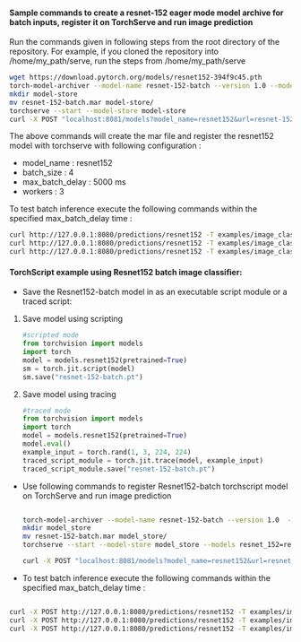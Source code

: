 #### Sample commands to create a resnet-152 eager mode model archive for batch inputs, register it on TorchServe and run image prediction
Run the commands given in following steps from the root directory of the repository. For example, if you cloned the repository into /home/my_path/serve, run the steps from /home/my_path/serve

```bash
wget https://download.pytorch.org/models/resnet152-394f9c45.pth
torch-model-archiver --model-name resnet-152-batch --version 1.0 --model-file examples/image_classifier/resnet_152_batch/model.py --serialized-file resnet152-394f9c45.pth --handler image_classifier --extra-files examples/image_classifier/index_to_name.json
mkdir model-store
mv resnet-152-batch.mar model-store/
torchserve --start --model-store model-store
curl -X POST "localhost:8081/models?model_name=resnet152&url=resnet-152-batch.mar&batch_size=4&max_batch_delay=5000&initial_workers=3&synchronous=true"
```

The above commands will create the mar file and register the resnet152 model with torchserve with following configuration :

 - model_name : resnet152
 - batch_size : 4
 - max_batch_delay : 5000 ms
 - workers : 3

To test batch inference execute the following commands within the specified max_batch_delay time :

```bash
curl http://127.0.0.1:8080/predictions/resnet152 -T examples/image_classifier/resnet_152_batch/images/croco.jpg &
curl http://127.0.0.1:8080/predictions/resnet152 -T examples/image_classifier/resnet_152_batch/images/dog.jpg &
curl http://127.0.0.1:8080/predictions/resnet152 -T examples/image_classifier/resnet_152_batch/images/kitten.jpg &
```

#### TorchScript example using Resnet152 batch image classifier:

* Save the Resnet152-batch model in as an executable script module or a traced script:

1. Save model using scripting
   ```python
   #scripted mode
   from torchvision import models
   import torch
   model = models.resnet152(pretrained=True)
   sm = torch.jit.script(model)
   sm.save("resnet-152-batch.pt")
   ```

2. Save model using tracing
   ```python
   #traced mode
   from torchvision import models
   import torch
   model = models.resnet152(pretrained=True)
   model.eval()
   example_input = torch.rand(1, 3, 224, 224)
   traced_script_module = torch.jit.trace(model, example_input)
   traced_script_module.save("resnet-152-batch.pt")
   ```  

* Use following commands to register Resnet152-batch torchscript model on TorchServe and run image prediction

    ```bash

    torch-model-archiver --model-name resnet-152-batch --version 1.0  --serialized-file resnet-152-batch.pt --extra-files examples/image_classifier/index_to_name.json  --handler image_classifier
    mkdir model_store
    mv resnet-152-batch.mar model_store/
    torchserve --start --model-store model_store --models resnet_152=resnet-152-batch.mar

    curl -X POST "localhost:8081/models?model_name=resnet152&url=resnet-152-batch.mar&batch_size=4&max_batch_delay=5000&initial_workers=3&synchronous=true"
    ```

* To test batch inference execute the following commands within the specified max_batch_delay time :

```bash

curl -X POST http://127.0.0.1:8080/predictions/resnet152 -T examples/image_classifier/resnet_152_batch/images/croco.jpg &
curl -X POST http://127.0.0.1:8080/predictions/resnet152 -T examples/image_classifier/resnet_152_batch/images/dog.jpg &
curl -X POST http://127.0.0.1:8080/predictions/resnet152 -T examples/image_classifier/resnet_152_batch/images/kitten.jpg &

```
